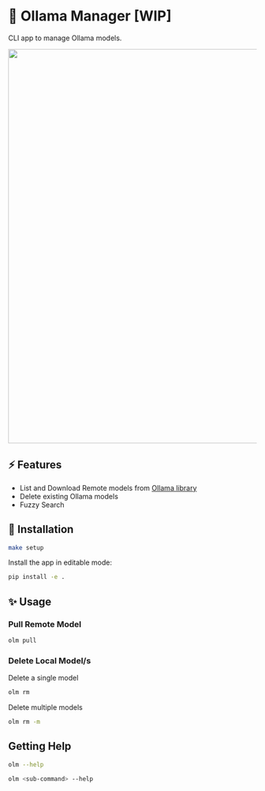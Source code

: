 # 🦙 Ollama Manager [WIP]

CLI app to manage Ollama models.

<a href="https://youtu.be/1y2TohQdNbo">
<img src="https://i.imgur.com/iA0LB0e.gif" width="800">
</a>

## ⚡️ Features

- List and Download Remote models from [Ollama library](https://ollama.dev/models)
- Delete existing Ollama models
- Fuzzy Search


## 🚀 Installation

```sh
make setup
```

Install the app in editable mode:

```sh
pip install -e .
```

## ✨ Usage

### Pull Remote Model

```sh
olm pull
```

### Delete Local Model/s

Delete a single model

```sh
olm rm
```

Delete multiple models

```sh
olm rm -m
```

## Getting Help

```sh
olm --help

olm <sub-command> --help
```
